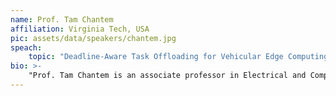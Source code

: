 ```yaml
---
name: Prof. Tam Chantem
affiliation: Virginia Tech, USA
pic: assets/data/speakers/chantem.jpg
speach:
    topic: "Deadline-Aware Task Offloading for Vehicular Edge Computing Networks"
bio: >-
    "Prof. Tam Chantem is an associate professor in Electrical and Computer Engineering at Virginia Tech. Her primary areas of research are embedded systems and cyber-physical system security, with focuses on hardware/software co-design of real-time embedded systems, energy-aware and thermal-aware system-level design, and cyber-physical systems (especially intelligent transportation systems). Dr. Chantem received her Ph.D. and Master's degrees from the University of Notre Dame in 2011 and 2008, respectively, and her Bachelor's degrees from Iowa State University in 2005. Before joining Virginia Tech, Dr. Chantem was an assistant professor in ECE at Utah State University. She has served as the TPC chair (ICESS, RTSOPS, and LPDC) and technical program committee for several top conferences such as DATE, DAC, RTAS, ECRTS, and RTSS."
---
```


